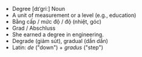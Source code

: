 - Degree [dɪˈɡriː] Noun  
- A unit of measurement or a level (e.g., education)  
- Bằng cấp / mức độ / độ (nhiệt, góc)  
- Grad / Abschluss  
- She earned a degree in engineering.  
- Degrade (giảm sút), gradual (dần dần)  
- Latin: *de* ("down") + *gradus* ("step")